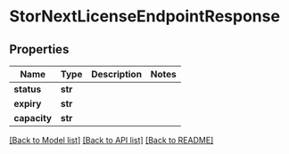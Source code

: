 # StorNextLicenseEndpointResponse


## Properties

Name | Type | Description | Notes
------------ | ------------- | ------------- | -------------
**status** | **str** |  | 
**expiry** | **str** |  | 
**capacity** | **str** |  | 

[[Back to Model list]](../README.md#models) [[Back to API list]](../README.md#api-endpoints) [[Back to README]](../README.md)


